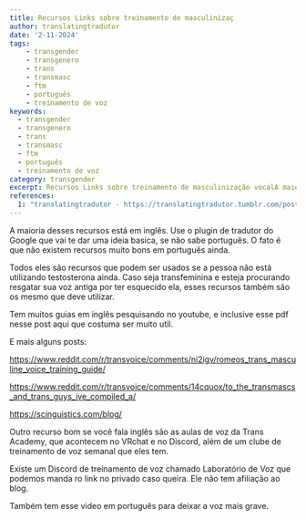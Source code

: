 ```yaml
---
title: Recursos Links sobre treinamento de masculinizaç
author: translatingtradutor
date: '2-11-2024'
tags:
    - transgender
    - transgenero
    - trans
    - transmasc
    - ftm
    - português
    - treinamento de voz
keywords:
  - transgender
  - transgenero
  - trans
  - transmasc
  - ftm
  - português
  - treinamento de voz
category: transgender
excerpt: Recursos Links sobre treinamento de masculinização vocalA maioria desses recursos está em inglês. Use o plugin de tradutor do Google que vai te dar ...
references:
  1: "translatingtradutor - https://translatingtradutor.tumblr.com/post/766050879720833024/recursos-links-sobre-treinamento-de"
---
```


A maioria desses recursos está em inglês. Use o plugin de tradutor do Google que vai te dar uma ideia basica, se não sabe português. O fato é que não existem recursos muito bons em português ainda.

Todos eles são recursos que podem ser usados se a pessoa não está utilizando testosterona ainda. Caso seja transfeminina e esteja procurando resgatar sua voz antiga por ter esquecido ela, esses recursos também são os mesmo que deve utilizar.

Tem muitos guias em inglês pesquisando no youtube, e inclusive esse pdf nesse post aqui que costuma ser muito util.

E mais alguns posts:

https://www.reddit.com/r/transvoice/comments/ni2igv/romeos_trans_masculine_voice_training_guide/

https://www.reddit.com/r/transvoice/comments/14cquox/to_the_transmascs_and_trans_guys_ive_compiled_a/

https://scinguistics.com/blog/

Outro recurso bom se você fala inglês são as aulas de voz da Trans Academy, que acontecem no VRchat e no Discord, além de um clube de treinamento de voz semanal que eles tem.

Existe um Discord de treinamento de voz chamado Laboratório de Voz que podemos manda ro link no privado caso queira. Ele não tem afiliação ao blog.

Também tem esse video em português para deixar a voz mais grave.